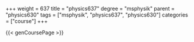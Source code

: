 +++
weight = 637
title = "physics637"
degree = "msphysik"
parent = "physics630"
tags = ["msphysik", "physics637", "physics630"]
categories = ["course"]
+++

{{< genCoursePage >}}
